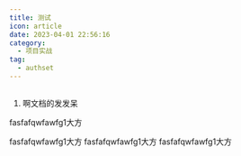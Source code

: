 ```yaml
---
title: 测试
icon: article
date: 2023-04-01 22:56:16
category:
  - 项目实战
tag:
  - authset
---
```


## 


1. 啊文档的发发呆

fasfafqwfawfg1大方

fasfafqwfawfg1大方
fasfafqwfawfg1大方
fasfafqwfawfg1大方